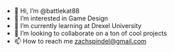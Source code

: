 - 👋 Hi, I’m @battlekat88
- 👀 I’m interested in Game Design
- 🌱 I’m currently learning at Drexel University
- 💞️ I’m looking to collaborate on a ton of cool projects
- 📫 How to reach me zachspindel@gmail.com

<!---
battlekat88/battlekat88 is a ✨ special ✨ repository because its `README.md` (this file) appears on your GitHub profile.
You can click the Preview link to take a look at your changes.
--->
